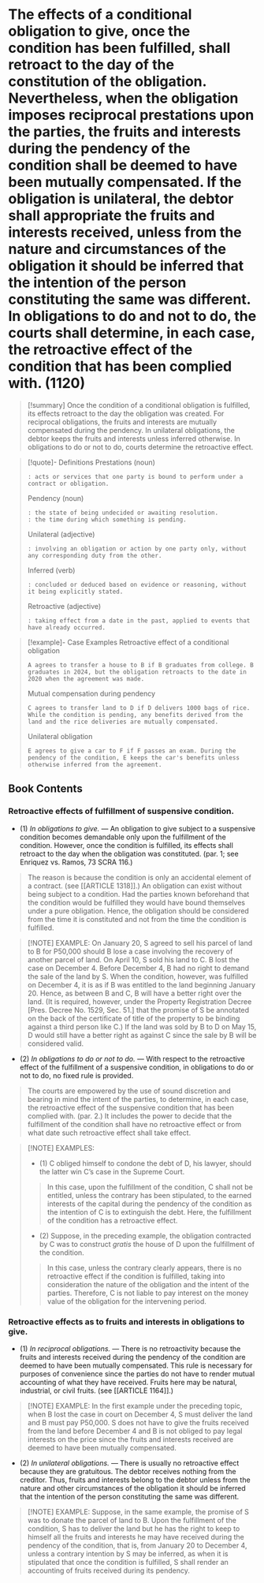 # The effects of a conditional obligation to give, once the condition has been fulfilled, shall retroact to the day of the constitution of the obligation. Nevertheless, when the obligation imposes reciprocal prestations upon the parties, the fruits and interests during the pendency of the condition shall be deemed to have been mutually compensated. If the obligation is unilateral, the debtor shall appropriate the fruits and interests received, unless from the nature and circumstances of the obligation it should be inferred that the intention of the person constituting the same was different. In obligations to do and not to do, the courts shall determine, in each case, the retroactive effect of the condition that has been complied with. (1120)

> [!summary] Once the condition of a conditional obligation is fulfilled, its effects retroact to the day the obligation was created. For reciprocal obligations, the fruits and interests are mutually compensated during the pendency. In unilateral obligations, the debtor keeps the fruits and interests unless inferred otherwise. In obligations to do or not to do, courts determine the retroactive effect.

> [!quote]- Definitions
> Prestations (noun)
> ```
> : acts or services that one party is bound to perform under a contract or obligation.
> ```
> Pendency (noun)
> ```
> : the state of being undecided or awaiting resolution.
> : the time during which something is pending.
> ```
> Unilateral (adjective)
> ```
> : involving an obligation or action by one party only, without any corresponding duty from the other.
> ```
> Inferred (verb)
> ```
> : concluded or deduced based on evidence or reasoning, without it being explicitly stated.
> ```
> Retroactive (adjective)
> ```
> : taking effect from a date in the past, applied to events that have already occurred.
> ```

> [!example]- Case Examples
> Retroactive effect of a conditional obligation
> ```
> A agrees to transfer a house to B if B graduates from college. B graduates in 2024, but the obligation retroacts to the date in 2020 when the agreement was made.
> ```
> Mutual compensation during pendency
> ```
> C agrees to transfer land to D if D delivers 1000 bags of rice. While the condition is pending, any benefits derived from the land and the rice deliveries are mutually compensated.
> ```
> Unilateral obligation
> ```
> E agrees to give a car to F if F passes an exam. During the pendency of the condition, E keeps the car's benefits unless otherwise inferred from the agreement.
> ```

## Book Contents

### Retroactive effects of fulfillment of suspensive condition.
- (1) *In obligations to give.* — An obligation to give subject to a suspensive condition becomes demandable only upon the fulfillment of the condition. However, once the condition is fulfilled, its effects shall retroact to the day when the obligation was constituted. (par. 1; see Enriquez vs. Ramos, 73 SCRA 116.)

> The reason is because the condition is only an accidental element of a contract. (see [[ARTICLE 1318]].) An obligation can exist without being subject to a condition. Had the parties known beforehand that the condition would be fulfilled they would have bound themselves under a pure obligation. Hence, the obligation should be considered from the time it is constituted and not from the time the condition is fulfilled.

> [!NOTE] EXAMPLE:
> On January 20, S agreed to sell his parcel of land to B for P50,000 should B lose a case involving the recovery of another parcel of land. On April 10, S sold his land to C. B lost the case on December 4.
> Before December 4, B had no right to demand the sale of the land by S. When the condition, however, was fulfilled on December 4, it is as if B was entitled to the land beginning January 20. Hence, as between B and C, B will have a better right over the land. (It is required, however, under the Property Registration Decree [Pres. Decree No. 1529, Sec. 51.] that the promise of S be annotated on the back of the certificate of title of the property to be binding against a third person like C.)
> If the land was sold by B to D on May 15, D would still have a better right as against C since the sale by B will be considered valid.

- (2) *In obligations to do or not to do.* — With respect to the retroactive effect of the fulfillment of a suspensive condition, in obligations to do or not to do, no fixed rule is provided.

> The courts are empowered by the use of sound discretion and bearing in mind the intent of the parties, to determine, in each case, the retroactive effect of the suspensive condition that has been complied with. (par. 2.) It includes the power to decide that the fulfillment of the condition shall have no retroactive effect or from what date such retroactive effect shall take effect.

> [!NOTE] EXAMPLES:
> - (1) C obliged himself to condone the debt of D, his lawyer, should the latter win C’s case in the Supreme Court.
> 
> > In this case, upon the fulfillment of the condition, C shall not be entitled, unless the contrary has been stipulated, to the earned interests of the capital during the pendency of the condition as the intention of C is to extinguish the debt. Here, the fulfillment of the condition has a retroactive effect.
> - (2) Suppose, in the preceding example, the obligation contracted by C was to construct *gratis* the house of D upon the fulfillment of the condition.
> 
> > In this case, unless the contrary clearly appears, there is no retroactive effect if the condition is fulfilled, taking into consideration the nature of the obligation and the intent of the parties. Therefore, C is not liable to pay interest on the money value of the obligation for the intervening period.

### Retroactive effects as to fruits and interests in obligations to give.
- (1) *In reciprocal obligations.* — There is no retroactivity because the fruits and interests received during the pendency of the condition are deemed to have been mutually compensated. This rule is necessary for purposes of convenience since the parties do not have to render mutual accounting of what they have received. Fruits here may be natural, industrial, or civil fruits. (see [[ARTICLE 1164]].)

> [!NOTE] EXAMPLE:
> In the first example under the preceding topic, when B lost the case in court on December 4, S must deliver the land and B must pay P50,000.
> S does not have to give the fruits received from the land before December 4 and B is not obliged to pay legal interests on the price since the fruits and interests received are deemed to have been mutually compensated.

- (2) *In unilateral obligations.* — There is usually no retroactive effect because they are gratuitous. The debtor receives nothing from the creditor. Thus, fruits and interests belong to the debtor unless from the nature and other circumstances of the obligation it should be inferred that the intention of the person constituting the same was different.

> [!NOTE] EXAMPLE:
> Suppose, in the same example, the promise of S was to donate the parcel of land to B.
> Upon the fulfillment of the condition, S has to deliver the land but he has the right to keep to himself all the fruits and interests he may have received during the pendency of the condition, that is, from January 20 to December 4, unless a contrary intention by S may be inferred, as when it is stipulated that once the condition is fulfilled, S shall render an accounting of fruits received during its pendency.
